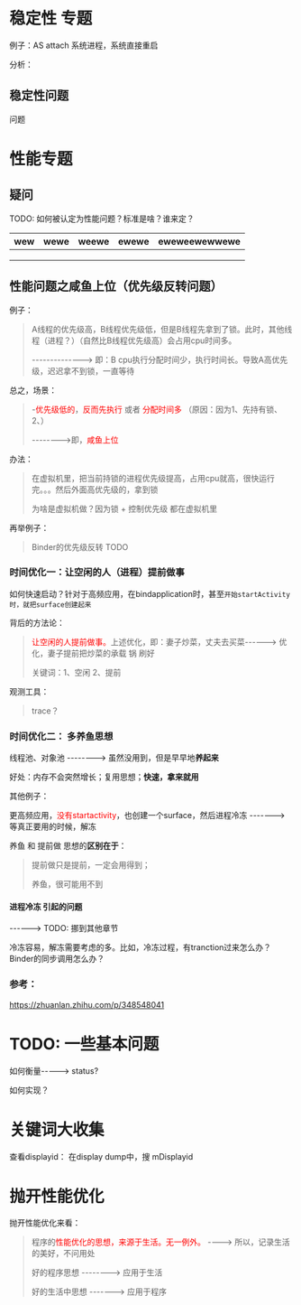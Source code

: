 # 稳定性 专题

例子：AS  attach 系统进程，系统直接重启

分析：

## 稳定性问题

问题

# 性能专题

## 疑问

TODO: 如何被认定为性能问题？标准是啥？谁来定？

| wew  | wewe | weewe | ewewe | eweweewewwewe |
| ---- | ---- | ----- | ----- | ------------- |
|      |      |       |       |               |
|      |      |       |       |               |
|      |      |       |       |               |





## 性能问题之咸鱼上位（优先级反转问题）

例子：

> A线程的优先级高，B线程优先级低，但是B线程先拿到了锁。此时，其他线程（进程？）（自然比B线程优先级高）会占用cpu时间多。
>
> -------------->  即：B  cpu执行分配时间少，执行时间长。导致A高优先级，迟迟拿不到锁，一直等待



总之，场景：

> -<font color='red'>优先级低的</font>，<font color='red'>反而先执行</font> 或者 <font color='red'>分配时间多</font>    （原因：因为1、先持有锁、 2、）
>
> -------->即，<font color='red'>咸鱼上位</font>

 办法：

> 在虚拟机里，把当前持锁的进程优先级提高，占用cpu就高，很快运行完。。。然后外面高优先级的，拿到锁
>
> 为啥是虚拟机做？因为锁  +  控制优先级 都在虚拟机里 



再举例子：

> Binder的优先级反转  TODO

### 时间优化一：让空闲的人（进程）提前做事

如何快速启动？针对于高频应用，在bindapplication时，甚至`开始startActivity时，就把surface创建起来`

背后的方法论：

> <font color='red'>让空闲的人提前做事。</font>上述优化，即：妻子炒菜，丈夫去买菜------>  优化，妻子提前把炒菜的承载 锅 刷好
>
> 关键词：1、空闲    2、提前

观测工具：

> trace？

### 时间优化二： 多养鱼思想

线程池、对象池  --------> 虽然没用到，但是早早地**养起来**

好处：内存不会突然增长；复用思想；**快速，拿来就用**

其他例子：

更高频应用，<font color='red'>没有startactivity</font>，也创建一个surface，然后进程冷冻  ------->  等真正要用的时候，解冻



养鱼 和  提前做 思想的**区别在于**：

> 提前做只是提前，一定会用得到；
>
> 养鱼，很可能用不到



#### 进程冷冻 引起的问题

------>  TODO: 挪到其他章节

冷冻容易，解冻需要考虑的多。比如，冷冻过程，有tranction过来怎么办？Binder的同步调用怎么办？

### 参考：

https://zhuanlan.zhihu.com/p/348548041



#    TODO: 一些基本问题

如何衡量-----> status?

如何实现？



# 关键词大收集

查看displayid：   在display dump中，搜 mDisplayid

#  抛开性能优化

抛开性能优化来看：

> 程序的<font color='red'>性能优化的思想，来源于生活。无一例外。</font>     ----> 所以，记录生活的美好，不问用处
>
> 好的程序思想  -------->  应用于生活
>
> 好的生活中思想 -------> 应用于程序

